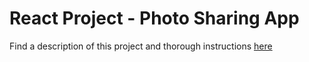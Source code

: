 # React Project - Photo Sharing App

Find a description of this project and thorough instructions [here](https://github.com/kkirby16/photo-sharer-frontend)

